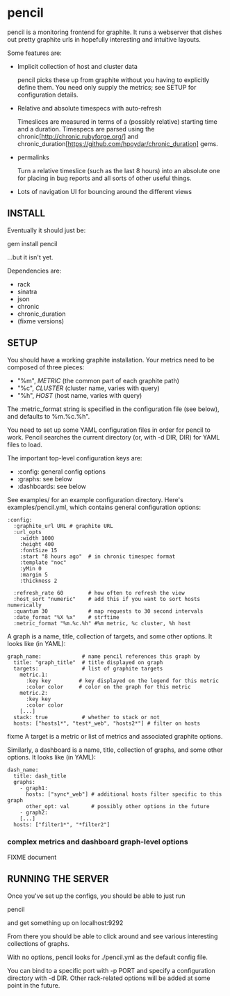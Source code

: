 # pencil

pencil is a monitoring frontend for graphite. It runs a webserver that dishes
out pretty graphite urls in hopefully interesting and intuitive layouts.

Some features are:

* Implicit collection of host and cluster data

  pencil picks these up from graphite without you having to explicitly define
  them. You need only supply the metrics; see SETUP for configuration details.

* Relative and absolute timespecs with auto-refresh

  Timeslices are measured in terms of a (possibly relative) starting time and a
  duration. Timespecs are parsed using the chronic[http://chronic.rubyforge.org/] and
  chronic_duration[https://github.com/hpoydar/chronic_duration] gems.

* permalinks

  Turn a relative timeslice (such as the last 8 hours) into an absolute one for
  placing in bug reports and all sorts of other useful things.

* Lots of navigation UI for bouncing around the different views

## INSTALL

Eventually it should just be:

gem install pencil

...but it isn't yet.

Dependencies are:

* rack
* sinatra
* json
* chronic
* chronic_duration
* (fixme versions)

## SETUP

You should have a working graphite installation. Your metrics need to be
composed of three pieces:

* "%m", _METRIC_ (the common part of each graphite path)
* "%c", _CLUSTER_ (cluster name, varies with query)
* "%h", _HOST_ (host name, varies with query)

The :metric_format string is specified in the configuration file (see below),
and defaults to %m.%c.%h".

You need to set up some YAML configuration files in order for pencil to
work. Pencil searches the current directory (or, with -d DIR, DIR) for YAML
files to load.

The important top-level configuration keys are:

* :config: general config options
* :graphs: see below
* :dashboards: see below

See examples/ for an example configuration directory.  Here's
examples/pencil.yml, which contains general configuration options:

    :config:
      :graphite_url URL # graphite URL
      :url_opts
        :width 1000
        :height 400
        :fontSize 15
        :start "8 hours ago"  # in chronic timespec format
        :template "noc"
        :yMin 0
        :margin 5
        :thickness 2
    
      :refresh_rate 60        # how often to refresh the view
      :host_sort "numeric"    # add this if you want to sort hosts numerically
      :quantum 30             # map requests to 30 second intervals
      :date_format "%X %x"    # strftime
      :metric_format "%m.%c.%h" #%m metric, %c cluster, %h host

A graph is a name, title, collection of targets, and some other options. It
looks like (in YAML):

    graph_name:             # name pencil references this graph by
      title: "graph_title"  # title displayed on graph
      targets:              # list of graphite targets
        metric.1:
          :key key         # key displayed on the legend for this metric
          :color color     # color on the graph for this metric
        metric.2:
          :key key
          :color color
        [...]
      stack: true           # whether to stack or not
      hosts: ["hosts1*", "test*_web", "hosts2*"] # filter on hosts

fixme A target is a metric or list of metrics and associated graphite options.

Similarly, a dashboard is a name, title, collection of graphs, and some other
options. It looks like (in YAML):

    dash_name:
      title: dash_title
      graphs:
        - graph1:
          hosts: ["sync*_web"] # additional hosts filter specific to this graph
          other_opt: val       # possibly other options in the future
        - graph2:
        [...]
      hosts: ["filter1*", "*filter2"]

### complex metrics and dashboard graph-level options
FIXME document

## RUNNING THE SERVER
Once you've set up the configs, you should be able to just run

pencil

and get something up on localhost:9292

From there you should be able to click around and see various interesting
collections of graphs.

With no options, pencil looks for ./pencil.yml as the default config file.

You can bind to a specific port with -p PORT and specify a configuration
directory with -d DIR. Other rack-related options will be added at some point
in the future.
